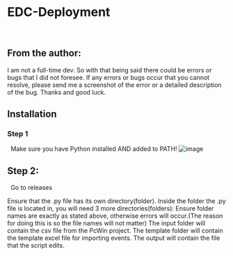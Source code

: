 # EDC-Deployment
&nbsp;&nbsp;
## From the author:
I am not a full-time dev. So with that being said there could be errors or bugs that I did not foresee. If any errors or bugs occur that you cannot resolve, please    send me a screenshot of the error or a detailed description of the bug. Thanks and good luck.


## Installation
### Step 1
&nbsp;&nbsp;Make sure you have Python installed AND added to PATH!
![image](https://github.com/user-attachments/assets/13f73752-ffab-4f4d-b469-d7f6d0d274b7)
## Step 2:
&nbsp;&nbsp;Go to releases

Ensure that the .py file has its own directory(folder).
Inside the folder the .py file is located in, you will need 3 more directories(folders):
Ensure folder names are exactly as stated above, otherwise errors will occur.(The reason for doing this is so the file names will not matter)
The input folder will contain the csv file from the PcWin project.
The template folder will contain the template excel file for importing events.
The output will contain the file that the script edits.
  
 
  

